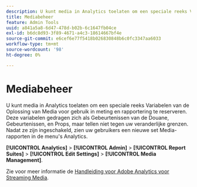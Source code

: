 ```yaml
---
description: U kunt media in Analytics toelaten om een speciale reeks Variabelen van de Oplossing van Media voor gebruik in meting en rapportering te reserveren.
title: Mediabeheer
feature: Admin Tools
uuid: a841a5a8-6d47-478d-b02b-6c1647fb04ce
exl-id: b6dc8d93-3f89-4671-a4c3-18614667bf4e
source-git-commit: e6cef6e77f5418b026830848b6c0fc3347aa6033
workflow-type: tm+mt
source-wordcount: '98'
ht-degree: 0%

---
```


# Mediabeheer

U kunt media in Analytics toelaten om een speciale reeks Variabelen van de Oplossing van Media voor gebruik in meting en rapportering te reserveren. Deze variabelen gedragen zich als Gebeurtenissen van de Douane, Gebeurtenissen, en Props, maar tellen niet tegen uw veranderlijke grenzen. Nadat ze zijn ingeschakeld, zien uw gebruikers een nieuwe set Media-rapporten in de menu&#39;s Analytics.

**[!UICONTROL Analytics]** > **[!UICONTROL Admin]** > **[!UICONTROL Report Suites]** > **[!UICONTROL Edit Settings]** > **[!UICONTROL Media Management]**.

Zie voor meer informatie de [Handleiding voor Adobe Analytics voor Streaming Media](https://experienceleague.adobe.com/docs/media-analytics/using/media-overview.html).
